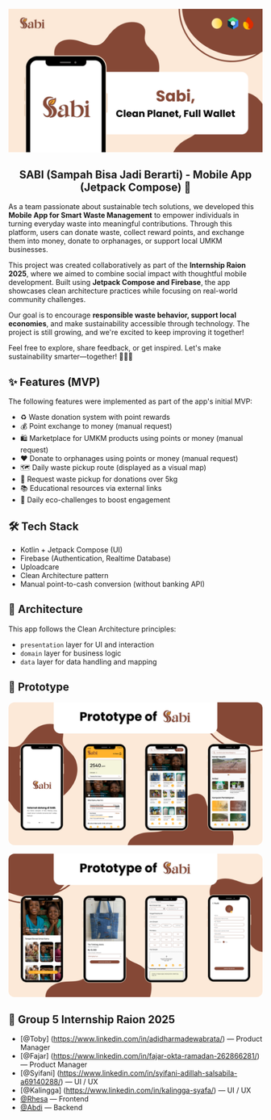 ![Sabi - Waste App](./assets/cover-sabi-github.png)
<h2 align="center">
  <b>SABI (Sampah Bisa Jadi Berarti) - Mobile App (Jetpack Compose) 🌱</b><br>
</h2>

As a team passionate about sustainable tech solutions, we developed this **Mobile App for Smart Waste Management** to empower individuals in turning everyday waste into meaningful contributions. Through this platform, users can donate waste, collect reward points, and exchange them into money, donate to orphanages, or support local UMKM businesses.

This project was created collaboratively as part of the **Internship Raion 2025**, where we aimed to combine social impact with thoughtful mobile development. Built using **Jetpack Compose and Firebase**, the app showcases clean architecture practices while focusing on real-world community challenges.

Our goal is to encourage **responsible waste behavior, support local economies**, and make sustainability accessible through technology. The project is still growing, and we're excited to keep improving it together!

Feel free to explore, share feedback, or get inspired. Let's make sustainability smarter—together! 🌱💡🚀


## ✨ Features (MVP)

The following features were implemented as part of the app's initial MVP:

- ♻️ Waste donation system with point rewards
- 💰 Point exchange to money (manual request)
- 🛍️ Marketplace for UMKM products using points or money (manual request)
- ❤️ Donate to orphanages using points or money (manual request)
- 🗺️ Daily waste pickup route (displayed as a visual map)
- 🚚 Request waste pickup for donations over 5kg
- 📚 Educational resources via external links
- 🎯 Daily eco-challenges to boost engagement


## 🛠️ Tech Stack

- Kotlin + Jetpack Compose (UI)
- Firebase (Authentication, Realtime Database)
- Uploadcare
- Clean Architecture pattern
- Manual point-to-cash conversion (without banking API)


## 🧠 Architecture

This app follows the Clean Architecture principles:
- `presentation` layer for UI and interaction
- `domain` layer for business logic
- `data` layer for data handling and mapping


## 📸 Prototype

<p align="center">
  <img src="./assets/prototype-sabi-github.png" width="700" style="border-radius: 12px;">
</p>
<p align="center">
  <img src="./assets/prototype-sabi-github-2.png" width="700" style="border-radius: 12px;">
</p>


## 👥 Group 5 Internship Raion 2025 

- [@Toby] (https://www.linkedin.com/in/adidharmadewabrata/) — Product Manager
- [@Fajar] (https://www.linkedin.com/in/fajar-okta-ramadan-262866281/) — Product Manager
- [@Syifani] (https://www.linkedin.com/in/syifani-adillah-salsabila-a69140288/) — UI / UX
- [@Kalingga] (https://www.linkedin.com/in/kalingga-syafa/) — UI / UX
- [@Rhesa](https://www.linkedin.com/in/rhesa-tsaqif-adyatma-b79315289/) — Frontend
- [@Abdi](https://www.linkedin.com/in/muktiabdii/) — Backend
